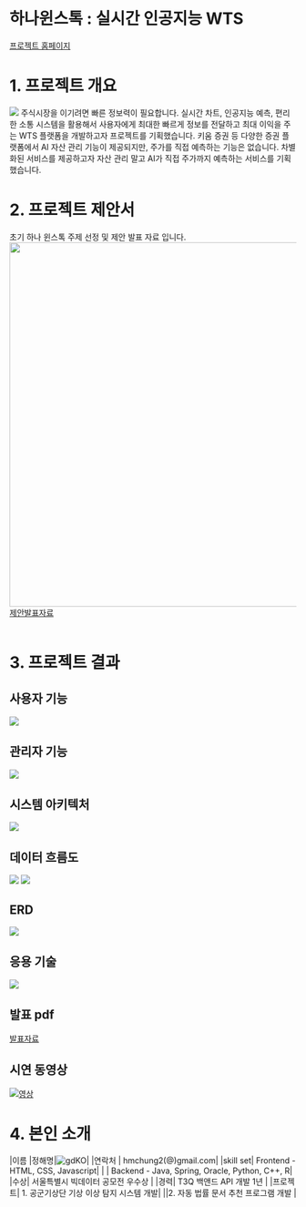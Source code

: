 # 하나윈스톡 : 실시간 인공지능 WTS

[프로젝트 홈페이지](https://koposoftware.github.io/2021_14_hmjung/)

# 1. 프로젝트 개요

<img src="발표자료/최종프로젝트_제안서/슬라이드3.PNG"/>
주식시장을 이기려면 빠른 정보력이 필요합니다. 실시간 차트, 인공지능 예측, 편리한 소통 시스템을 활용해서 사용자에게 최대한 빠르게 정보를 전달하고 최대 이익을 주는 WTS 플랫폼을 개발하고자 프로젝트를 기획했습니다. 키움 증권 등 다양한 증권 플랫폼에서 AI 자산 관리 기능이 제공되지만, 주가를 직접 예측하는 기능은 없습니다. 차별화된 서비스를 제공하고자 자산 관리 말고 AI가 직접 주가까지 예측하는 서비스를 기획 했습니다.

# 2. 프로젝트 제안서
   
초기 하나 윈스톡 주제 선정 및 제안 발표 자료 입니다.
<img src="발표자료/프로젝트주제발표_정해명/슬라이드11.PNG" width="640" /><br>
[제안발표자료](/발표자료/프로젝트주제발표_정해명/프로젝트주제발표_정해명.pdf)<br><br>

# 3. 프로젝트 결과

## 사용자 기능
   <img src="발표자료/최종프로젝트_제안서/슬라이드4.PNG"/>
   
## 관리자 기능
   <img src="발표자료/최종프로젝트_제안서/슬라이드5.PNG"/>

## 시스템 아키텍처
   <img src="발표자료/최종프로젝트_제안서/슬라이드6.PNG"/>

## 데이터 흐름도
   <img src="발표자료/최종프로젝트_제안서/슬라이드7.PNG"/>
   <img src="발표자료/최종프로젝트_제안서/슬라이드8.PNG"/>
   
## ERD
   <img src="발표자료/최종프로젝트_제안서/슬라이드10.PNG"/>
   
## 응용 기술
   <img src="발표자료/최종프로젝트_제안서/슬라이드11.PNG"/>

## 발표 pdf 
   [발표자료](/발표자료/최종프로젝트_정해명_발표자료.pdf)<br>


## 시연 동영상 
   
   [![영상](발표자료/최종프로젝트_정해명_발표자료/capture.png)](https://www.youtube.com/embed/4cZFjeUAEuc)

# 4. 본인 소개

|이름 |정해명|![gdKO](발표자료/최종프로젝트_정해명_발표자료/profilePic.jpg)|
|연락처 | hmchung2(@)gmail.com|
|skill set| Frontend - HTML, CSS, Javascript|
| | Backend - Java, Spring, Oracle, Python, C++, R|
|수상| 서울특별시 빅데이터 공모전 우수상 |
|경력|  T3Q 백앤드 API 개발 1년  |
|프로젝트| 1. 공군기상단 기상 이상 탐지 시스템 개발|
||2. 자동 법률 문서 추천 프로그램 개발 |

   
 
